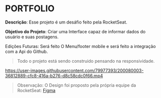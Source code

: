 # PORTFOLIO

**Descrição**: Esse projeto é um desáfio feito pela RocketSeat.

**Objetivo do Projeto**: Criar uma Interface capaz de informar dados do usuário e suas postagens.

Edições Futuras: Será feito O Menu/footer mobile e será feito a integração com a Api do Github.
> Todo o projeto está sendo construido pensando na responsividade. 


https://user-images.githubusercontent.com/79977393/200080003-36812889-cfc8-416a-b276-d8c58cdc0f66.mp4



> Observação: O Design foi proposto pela própria equipe da RocketSeat:
[Figma](https://www.figma.com/file/hmw0EV15kou8ePwAbYmeBg/DD-%2F-Portfolio-(Copy)?node-id=3%3A2)
